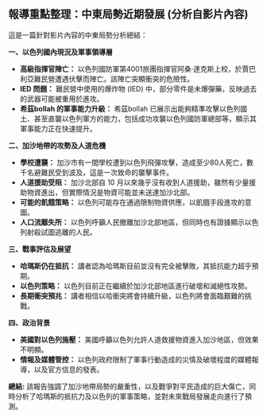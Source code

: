 ## 報導重點整理：中東局勢近期發展 (分析自影片內容)

這是一篇針對影片內容的中東局勢分析總結：

**一、以色列國內現況及軍事領導層**

*   **高級指揮官陣亡：** 以色列國防軍第4001旅團指揮官阿桑·達克斯上校，於賈巴利亞難民營遭遇伏擊而陣亡。該陣亡突顯衝突的危險性。
*   **IED 問題：** 難民營中使用的爆炸物 (IED) 中，部分零件是未爆彈藥，反映過去的武器可能被重用於進攻。
*   **希茲bollah 的軍事能力升級：** 希茲bollah 已展示出能夠精準攻擊以色列國土、甚至直襲以色列軍方的能力，包括成功攻襲以色列國防軍總部等，顯示其軍事能力正在快速提升。

**二、加沙地帶的攻勢及人道危機**

*   **學校遭襲：** 加沙市有一間學校遭到以色列飛彈攻擊，造成至少80人死亡，數千名避難民受到波及，這是一次致命的襲擊事件。
*   **人道援助受阻：** 加沙北部自 10 月以來幾乎沒有收到人道援助，雖然有少量援助物資進出，但實際情況是物資可能並未送達加沙北部。
*   **可能的飢餓策略：** 以色列可能存在通過限制物資供應，以飢餓手段進攻的意圖。
*   **人口流離失所：** 以色列呼籲人民撤離加沙北部地區，但同時也有證據顯示以色列射殺試圖逃離的人民。

**三、戰事評估及展望**

*   **哈瑪斯仍在抵抗：** 講者認為哈瑪斯目前並沒有完全被擊敗，其抵抗能力超乎預期。
*   **以色列策略：** 以色列目前正在繼續於加沙北部地區進行破壞和滅絕性攻勢。
*   **長期衝突預兆：** 講者相信以哈衝突將會持續升級，以色列將會面臨艱難的挑戰。

**四、政治背景**

*   **美國對以色列施壓：** 美國呼籲以色列允許人道救援物資進入加沙地區，但效果不明顯。
*   **情報及媒體管控：** 以色列政府限制了軍事行動造成的災情及破壞程度的媒體報導，以及官方信息的發表。

**總結:** 該報告強調了加沙地帶局勢的嚴重性，以及戰爭對平民造成的巨大傷亡，同時分析了哈瑪斯的抵抗力及以色列的軍事策略，並對未來戰局發展走向進行了預測。
